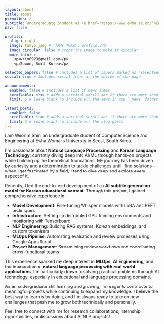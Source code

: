```yaml
---
layout: about
title: about
permalink: /
subtitle: Undergraduate Student at <a href='https://www.ewha.ac.kr/'>Ewha Womans University</a>
nav: false

profile:
  align: right
  image: tokyo.jpeg # 나중에 이걸로 : profile.JPG
  image_circular: false # crops the image to make it circular
  more_info: >
    <p>wrim0923@gmail.com</p>
    <p>Suwon, South Korea</p>

selected_papers: false # includes a list of papers marked as "selected={true}"
social: true # includes social icons at the bottom of the page

announcements:
  enabled: false # includes a list of news items
  scrollable: true # adds a vertical scroll bar if there are more than 3 news items
  limit: 5 # leave blank to include all the news in the `_news` folder

latest_posts:
  enabled: false
  scrollable: true # adds a vertical scroll bar if there are more than 3 new posts items
  limit: 3 # leave blank to include all the blog posts
---
```


I am Woorim Shin, an undergraduate student of Computer Science and Engineering at Ewha Womans University in Seoul, South Korea.

I'm passionate about **Natural Language Processing** and **Korean Language Technology**, currently diving deep into AI/ML through hands-on projects while building up the theoretical foundations. My journey has been driven by curiosity and a determination to tackle challenges until I find solutions – when I get fascinated by a field, I tend to dive deep and explore every aspect of it.

Recently, I led the end-to-end development of an **AI subtitle generation model for Korean educational content**. Through this project, I gained comprehensive experience in:
- **Model Development**: Fine-tuning Whisper models with LoRA and PEFT techniques
- **Infrastructure**: Setting up distributed GPU training environments and monitoring with Tensorboard  
- **NLP Engineering**: Building RAG systems, Korean embeddings, and custom tokenizers
- **MLOps Pipeline**: Automating evaluation and review processes using Google Apps Script
- **Project Management**: Streamlining review workflows and coordinating cross-functional teams

This experience sparked my deep interest in **MLOps**, **AI Engineering**, and the intersection of **natural language processing with real-world applications**. I'm particularly drawn to solving practical problems through AI technology, especially in educational and language processing domains.

As an undergraduate still learning and growing, I'm eager to contribute to meaningful projects while continuing to expand my knowledge. I believe the best way to learn is by doing, and I'm always ready to take on new challenges that push me to grow both technically and personally.

Feel free to connect with me for research collaborations, internship opportunities, or discussions about AI/NLP projects!
